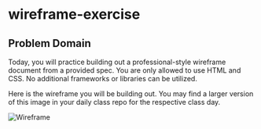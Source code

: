 # wireframe-exercise

## Problem Domain

Today, you will practice building out a professional-style wireframe document from a provided spec. You are only allowed to use HTML and CSS. No additional frameworks or libraries can be utilized.

Here is the wireframe you will be building out. You may find a larger version of this image in your daily class repo for the respective class day.

![Wireframe](https://codefellows.github.io/code-201-guide/curriculum/class-08/lab-a/images/wireframe-comp.png)
